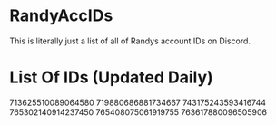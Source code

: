 # RandyAccIDs
This is literally just a list of all of Randys account IDs on Discord.


# List Of IDs (Updated Daily)
713625510089064580
719880686881734667
743175243593416744
765302140914237450
765408075061919755
763617880096505906

